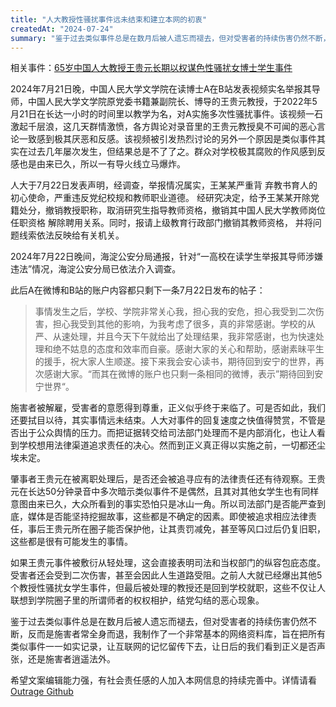 ```yaml
---
title: "人大教授性骚扰事件远未结束和建立本网的初衷"
createdAt: "2024-07-24"
summary: "鉴于过去类似事件总是在数月后被人遗忘而褪去，但对受害者的持续伤害仍然不断，反而是施害者常全身而退，我制作了一个非常基本的网络资料库，旨在把所有类似事件一一如实记录，让互联网的记忆留传下去，让日后的我们看到正义是否声张，还是施害者逍遥法外。"
---
```


相关事件：[65岁中国人大教授王贵元长期以权谋色性骚扰女博士学生事件](../65岁人大教授王贵元性骚扰女博士事件/main)

2024年7月21日晚，中国人民大学文学院在读博士A在B站发表视频实名举报其导师，中国人民大学文学院原党委书籍兼副院长、博导的王贵元教授，于2022年5月21日在长达一小时的时间里以教学为名，对A实施多次性骚扰事件。该视频一石激起千层浪，这几天群情激愤，各方舆论对录音里的王贵元教授臭不可闻的恶心言论一致感到极其厌恶和反感。该视频被引发热烈讨论的另外一个原因是类似事件其实在过去几年屡次发生，但结果总是不了了之。群众对学校极其腐败的作风感到反感也是由来已久，所以一有导火线立马爆炸。

人大于7月22日发表声明，经调查，举报情况属实，王某某严重背 弃教书育人的初心使命，严重违反党纪校规和教师职业道德。 经研究决定，给予王某某开除党籍处分，撤销教授职称，取消研究生指导教师资格，撤销其中国人民大学教师岗位任职资格 解除聘用关系。同时，报请上级教育行政部门撤销其教师资格， 并将问题线索依法反映给有关机关。

2024年7月22日晚间，海淀公安分局通报，针对“一高校在读学生举报其导师涉嫌违法”情况，海淀公安分局已依法介入调查。

此后A在微博和B站的账户内容都只剩下一条7月22日发布的帖子：

> 事情发生之后，学校、学院非常关心我，担心我的安危，担心我受到二次伤害，担心我受到其他的影响，为我考虑了很多，真的非常感谢。学校的从严、从速处理，并且今天下午就给出了处理结果，我非常感谢，也为快速处理和绝不姑息的态度和效率而自豪。感谢大家的关心和帮助，感谢素昧平生的援手，祝大家人生顺遂。接下来我会安心读书，期待回到安宁的世界，再次感谢大家。“而其在微博的账户也只剩一条相同的微博，表示”期待回到安宁世界“。

施害者被解雇，受害者的意愿得到尊重，正义似乎终于来临了。可是否如此，我们还要拭目以待，其实事情远未结束。人大对事件的回复速度之快值得赞赏，不管是否出于公众舆情的压力。而把证据转交给司法部门处理而不是内部消化，也让人看到学校想用法律渠道追求责任的决心。然而到正义真正得以实施之前，一切都还尘埃未定。

肇事者王贵元在被离职处理后，是否还会被追寻应有的法律责任还有待观察。王贵元在长达50分钟录音中多次暗示类似事件不是偶然，且其对其他女学生也有同样意图由来已久，大众所看到的事实恐怕只是冰山一角。所以司法部门是否能严查到底，媒体是否能坚持挖掘故事，这些都是不确定的因素。即使被追求相应法律责任，事后王贵元所在圈子能否保护他，让其责罚减免，甚至等风口过后仍复旧职，这些都是很有可能发生的事情。

如果王贵元事件被敷衍从轻处理，这会直接表明司法和当权部门的纵容包庇态度。受害者还会受到二次伤害，甚至会因此人生道路受阻。之前人大就已经爆出其他5个教授性骚扰女学生事件，但最后被处理的教授还是回到学校就职，这些不仅让人联想到学院圈子里的所谓师者的权权相护，结党勾结的恶心现象。

鉴于过去类似事件总是在数月后被人遗忘而褪去，但对受害者的持续伤害仍然不断，反而是施害者常全身而退，我制作了一个非常基本的网络资料库，旨在把所有类似事件一一如实记录，让互联网的记忆留传下去，让日后的我们看到正义是否声张，还是施害者逍遥法外。

希望文案编辑能力强，有社会责任感的人加入本网信息的持续完善中。详情请看[Outrage Github](https://github.com/johnhuichen/outrage)
